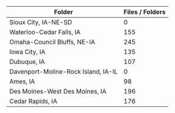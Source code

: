 | Folder                              |   Files / Folders |
|-------------------------------------|-------------------|
| Sioux City, IA-NE-SD                |                 0 |
| Waterloo-Cedar Falls, IA            |               155 |
| Omaha-Council Bluffs, NE-IA         |               245 |
| Iowa City, IA                       |               135 |
| Dubuque, IA                         |               107 |
| Davenport-Moline-Rock Island, IA-IL |                 0 |
| Ames, IA                            |                98 |
| Des Moines-West Des Moines, IA      |               196 |
| Cedar Rapids, IA                    |               176 |